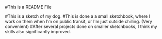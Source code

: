 #This is a README File

#This is a sketch of my dog.
#This is done a a small sketchbook, where I work on them when I'm on public transit, or I'm just outside chilling. 
(Very convenient)
#After several projects done on smaller sketchbooks, I think my skills also significantly improved. 
